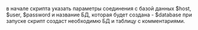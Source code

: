 в начале скрипта указать параметры соединения с базой данных $host, $user, $password и 
название БД, которая будет создана - $database 
при запуске скрипт создаст необходимю БД и таблицу с комментариями.
